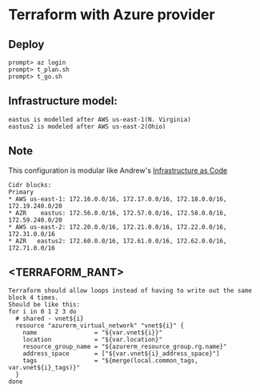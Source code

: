 # Terraform with Azure provider

## Deploy
```
prompt> az login
prompt> t_plan.sh
prompt> t_go.sh
```

## Infrastructure model:
```
eastus is modelled after AWS us-east-1(N. Virginia)
eastus2 is modeled after AWS us-east-2(Ohio)
```

## Note
This configuration is modular like Andrew's [Infrastructure as Code](http://bitbucket:7990/projects/DEVOPSDEV/repos/tf-infra-as-code/browse/aws-primary)

```
Cidr blocks:
Primary
* AWS us-east-1: 172.16.0.0/16, 172.17.0.0/16, 172.18.0.0/16, 172.19.240.0/20
* AZR    eastus: 172.56.0.0/16, 172.57.0.0/16, 172.58.0.0/16, 172.59.240.0/20
* AWS us-east-2: 172.20.0.0/16, 172.21.0.0/16, 172.22.0.0/16, 172.31.0.0/16
* AZR   eastus2: 172.60.0.0/16, 172.61.0.0/16, 172.62.0.0/16, 172.71.0.0/16
```
## <TERRAFORM_RANT>
```
Terraform should allow loops instead of having to write out the same block 4 times.
Should be like this:
for i in 0 1 2 3 do
  # shared - vnet${i}
  resource "azurerm_virtual_network" "vnet${i}" {
    name                = "${var.vnet${i}}"
    location            = "${var.location}"
    resource_group_name = "${azurerm_resource_group.rg.name}"
    address_space       = ["${var.vnet${i}_address_space}"]
    tags                = "${merge(local.common_tags, var.vnet${i}_tags)}"
  }
done
```
